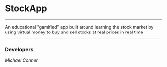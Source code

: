 # **StockApp**
---
An educational "gamified" app built around learning the stock market by using virtual money to buy and sell stocks at real prices in real time



---
### Developers
*Michael Conner*

